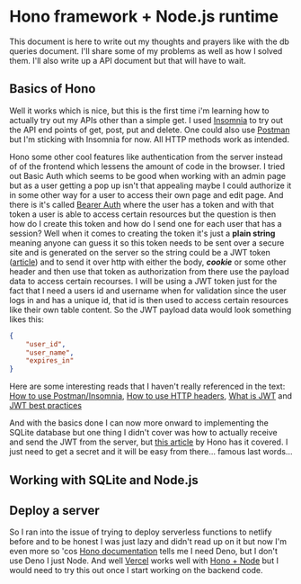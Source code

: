 # Hono framework + Node.js runtime
This document is here to write out my thoughts and prayers like with the db queries document. I'll share some of my problems as well as how I solved them. I'll also write up a API document but that will have to wait.

## Basics of Hono
Well it works which is nice, but this is the first time i'm learning how to actually try out my APIs other than a simple get. I used [Insomnia](https://insomnia.rest/) to try out the API end points of get, post, put and delete. One could also use [Postman](https://www.postman.com/) but I'm sticking with Insomnia for now. All HTTP methods work as intended.

Hono some other cool features like authentication from the server instead of of the frontend which lessens the amount of code in the browser. I tried out Basic Auth which seems to be good when working with an admin page but as a user getting a pop up isn't that appealing maybe I could authorize it in some other way for a user to access their own page and edit page. And there is it's called [Bearer Auth](https://swagger.io/docs/specification/authentication/bearer-authentication/) where the user has a token and with that token a user is able to access certain resources but the question is then how do I create this token and how do I send one for each user that has a session? Well when it comes to creating the token it's just a **plain string** meaning anyone can guess it so this token needs to be sent over a secure site and is generated on the server so the string could be a JWT token ([article](https://hono.dev/middleware/builtin/jwt)) and to send it over http with either the body, ***cookie*** or some other header and then use that token as authorization from there use the payload data to access certain recourses. I will be using a JWT token just for the fact that I need a users id and username when for validation since the user logs in and has a unique id, that id is then used to access certain resources like their own table content. So the JWT payload data would look something likes this:

```JSON
{
    "user_id",
    "user_name",
    "expires_in"
}
```
Here are some interesting reads that I haven't really referenced in the text: [How to use Postman/Insomnia](https://www.youtube.com/watch?v=n-IFlWGX1t4), [How to use HTTP headers](https://developer.mozilla.org/en-US/docs/Web/HTTP/Headers/Authorization), [What is JWT](https://jwt.io/) and [JWT best practices](https://blog.logrocket.com/jwt-authentication-best-practices/)

And with the basics done I can now more onward to implementing the SQLite database but one thing I didn't cover was how to actually receive and send the JWT from the server, but [this article](https://hono.dev/helpers/jwt) by Hono has it covered. I just need to get a secret and it will be easy from there... famous last words...

## Working with SQLite and Node.js


## Deploy a server
So I ran into the issue of trying to deploy serverless functions to netlify before and to be honest I was just lazy and didn't read up on it but now I'm even more so 'cos [Hono documentation](https://hono.dev/getting-started/netlify) tells me I need Deno, but I don't use Deno I just Node. And well [Vercel](https://vercel.com/guides/using-express-with-vercel) works well with [Hono + Node](https://hono.dev/getting-started/vercel) but I would need to try this out once I start working on the backend code.